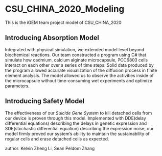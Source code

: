 # CSU_CHINA_2020_Modeling
This is the iGEM team project model of CSU_CHINA_2020
## Introducing Absorption Model 
Integrated with physical simulation, we extended model level beyond biochemical reactions. Our team constructed a program using C# that simulate how cadmium, calcium alginate microcapsule, PCC6803 cells interact on each other over a series of time steps. Solid data produced by the program allowed accurate visualization of the diffusion process in finite element analysis. The model allowed us to observe the activities inside of the microcapsule without time-consuming wet experiments and optimize parameters.
## Introducing Safety Model 
The effectiveness of our *Suicide Gene System* to kill detached cells from our device is proven through this model. Implemented with DDE(delay differential equations) describing the delays in genetic expression and SDE(stochastic differential equation) describing the expression noise, our model firmly proved our system’s ability to maintain the sustainability of regular cells and erase detached cells as expected. 

author: Kelvin Zheng Li, Sean Peldom Zhang
